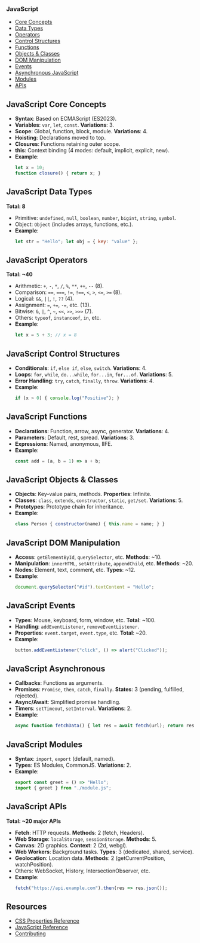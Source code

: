 
### JavaScript
- [Core Concepts](#javascript-core-concepts)
- [Data Types](#javascript-data-types)
- [Operators](#javascript-operators)
- [Control Structures](#javascript-control-structures)
- [Functions](#javascript-functions)
- [Objects & Classes](#javascript-objects--classes)
- [DOM Manipulation](#javascript-dom-manipulation)
- [Events](#javascript-events)
- [Asynchronous JavaScript](#javascript-asynchronous)
- [Modules](#javascript-modules)
- [APIs](#javascript-apis)


## JavaScript Core Concepts
- **Syntax**: Based on ECMAScript (ES2023).
- **Variables**: `var`, `let`, `const`. **Variations**: 3.
- **Scope**: Global, function, block, module. **Variations**: 4.
- **Hoisting**: Declarations moved to top.
- **Closures**: Functions retaining outer scope.
- **this**: Context binding (4 modes: default, implicit, explicit, new).
- **Example**:
  ```javascript
  let x = 10;
  function closure() { return x; }
  ```

## JavaScript Data Types
**Total: 8**
- Primitive: `undefined`, `null`, `boolean`, `number`, `bigint`, `string`, `symbol`.
- Object: `Object` (includes arrays, functions, etc.).
- **Example**:
  ```javascript
  let str = "Hello"; let obj = { key: "value" };
  ```

## JavaScript Operators
**Total: ~40**
- Arithmetic: `+`, `-`, `*`, `/`, `%`, `**`, `++`, `--` (8).
- Comparison: `==`, `===`, `!=`, `!==`, `<`, `>`, `<=`, `>=` (8).
- Logical: `&&`, `||`, `!`, `??` (4).
- Assignment: `=`, `+=`, `-=`, etc. (13).
- Bitwise: `&`, `|`, `^`, `~`, `<<`, `>>`, `>>>` (7).
- Others: `typeof`, `instanceof`, `in`, etc.
- **Example**:
  ```javascript
  let x = 5 + 3; // x = 8
  ```

## JavaScript Control Structures
- **Conditionals**: `if`, `else if`, `else`, `switch`. **Variations**: 4.
- **Loops**: `for`, `while`, `do...while`, `for...in`, `for...of`. **Variations**: 5.
- **Error Handling**: `try`, `catch`, `finally`, `throw`. **Variations**: 4.
- **Example**:
  ```javascript
  if (x > 0) { console.log("Positive"); }
  ```

## JavaScript Functions
- **Declarations**: Function, arrow, async, generator. **Variations**: 4.
- **Parameters**: Default, rest, spread. **Variations**: 3.
- **Expressions**: Named, anonymous, IIFE.
- **Example**:
  ```javascript
  const add = (a, b = 1) => a + b;
  ```

## JavaScript Objects & Classes
- **Objects**: Key-value pairs, methods. **Properties**: Infinite.
- **Classes**: `class`, `extends`, `constructor`, `static`, `get/set`. **Variations**: 5.
- **Prototypes**: Prototype chain for inheritance.
- **Example**:
  ```javascript
  class Person { constructor(name) { this.name = name; } }
  ```

## JavaScript DOM Manipulation
- **Access**: `getElementById`, `querySelector`, etc. **Methods**: ~10.
- **Manipulation**: `innerHTML`, `setAttribute`, `appendChild`, etc. **Methods**: ~20.
- **Nodes**: Element, text, comment, etc. **Types**: ~12.
- **Example**:
  ```javascript
  document.querySelector("#id").textContent = "Hello";
  ```

## JavaScript Events
- **Types**: Mouse, keyboard, form, window, etc. **Total**: ~100.
- **Handling**: `addEventListener`, `removeEventListener`.
- **Properties**: `event.target`, `event.type`, etc. **Total**: ~20.
- **Example**:
  ```javascript
  button.addEventListener("click", () => alert("Clicked"));
  ```

## JavaScript Asynchronous
- **Callbacks**: Functions as arguments.
- **Promises**: `Promise`, `then`, `catch`, `finally`. **States**: 3 (pending, fulfilled, rejected).
- **Async/Await**: Simplified promise handling.
- **Timers**: `setTimeout`, `setInterval`. **Variations**: 2.
- **Example**:
  ```javascript
  async function fetchData() { let res = await fetch(url); return res.json(); }
  ```

## JavaScript Modules
- **Syntax**: `import`, `export` (default, named).
- **Types**: ES Modules, CommonJS. **Variations**: 2.
- **Example**:
  ```javascript
  export const greet = () => "Hello";
  import { greet } from "./module.js";
  ```

## JavaScript APIs
**Total: ~20 major APIs**
- **Fetch**: HTTP requests. **Methods**: 2 (fetch, Headers).
- **Web Storage**: `localStorage`, `sessionStorage`. **Methods**: 5.
- **Canvas**: 2D graphics. **Context**: 2 (2d, webgl).
- **Web Workers**: Background tasks. **Types**: 3 (dedicated, shared, service).
- **Geolocation**: Location data. **Methods**: 2 (getCurrentPosition, watchPosition).
- Others: WebSocket, History, IntersectionObserver, etc.
- **Example**:
  ```javascript
  fetch("https://api.example.com").then(res => res.json());
  ```

## Resources
- [CSS Properties Reference](https://developer.mozilla.org/en-US/docs/Web/CSS/Reference)
- [JavaScript Reference](https://developer.mozilla.org/en-US/docs/Web/JavaScript/Reference)
- [Contributing](https://github.com/fabiofreitasxavier/study/blob/main/CONTRIBUTING.md)

